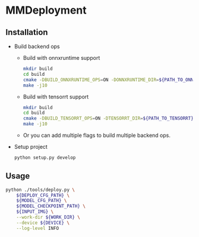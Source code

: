 # MMDeployment

## Installation

- Build backend ops

  - Build with onnxruntime support

    ```bash
    mkdir build
    cd build
    cmake -DBUILD_ONNXRUNTIME_OPS=ON -DONNXRUNTIME_DIR=${PATH_TO_ONNXRUNTIME} ..
    make -j10
    ```

  - Build with tensorrt support

    ```bash
    mkdir build
    cd build
    cmake -DBUILD_TENSORRT_OPS=ON -DTENSORRT_DIR=${PATH_TO_TENSORRT} ..
    make -j10
    ```

  - Or you can add multiple flags to build multiple backend ops.

- Setup project

    ```bash
    python setup.py develop
    ```

## Usage

```bash
python ./tools/deploy.py \
    ${DEPLOY_CFG_PATH} \
    ${MODEL_CFG_PATH} \
    ${MODEL_CHECKPOINT_PATH} \
    ${INPUT_IMG} \
    --work-dir ${WORK_DIR} \
    --device ${DEVICE} \
    --log-level INFO
```
